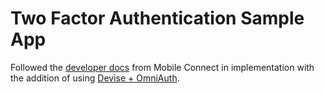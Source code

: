 Two Factor Authentication Sample App
========================================

Followed the [developer docs](https://developer.ericsson.mobileconnect.io/getting-started/rails) from Mobile Connect in implementation with the addition of using [Devise + OmniAuth](https://github.com/plataformatec/devise/wiki/OmniAuth:-Overview).
